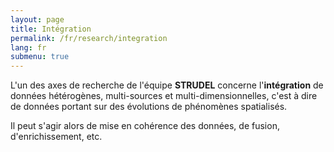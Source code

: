 ```yaml
---
layout: page
title: Intégration
permalink: /fr/research/integration
lang: fr
submenu: true
---
```


L'un des axes de recherche de l'équipe **STRUDEL** concerne l'**intégration** de données hétérogènes, multi-sources et multi-dimensionnelles, c'est à dire de données portant sur des évolutions de phénomènes spatialisés.

Il peut s'agir alors de mise en cohérence des données, de fusion, d'enrichissement, etc.
